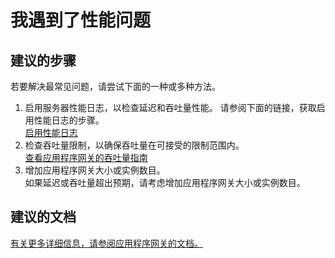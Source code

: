 <properties
    pageTitle="I'm experiencing performance issues"
    description="我遇到了性能问题"
    service="microsoft.network"
    resource="applicationgateways"
    authors="kasparks"
    displayOrder="2"
    selfHelpType="resource"
    supportTopicIds=""
    resourceTags=""
    productPesIds=""
    cloudEnvironments="public"
/>


# 我遇到了性能问题

## **建议的步骤**
若要解决最常见问题，请尝试下面的一种或多种方法。

1. 启用服务器性能日志，以检查延迟和吞吐量性能。 请参阅下面的链接，获取启用性能日志的步骤。<br>
[启用性能日志](https://azure.microsoft.com/documentation/articles/application-gateway-diagnostics/)
2. 检查吞吐量限制，以确保吞吐量在可接受的限制范围内。<br>
[查看应用程序网关的吞吐量指南](https://azure.microsoft.com/documentation/articles/application-gateway-introduction/)
3. 增加应用程序网关大小或实例数目。<br>
如果延迟或吞吐量超出预期，请考虑增加应用程序网关大小或实例数目。

## **建议的文档**
[有关更多详细信息，请参阅应用程序网关的文档。](https://azure.microsoft.com/documentation/services/application-gateway/)



<!--HONumber=Jun16_HO5-->


